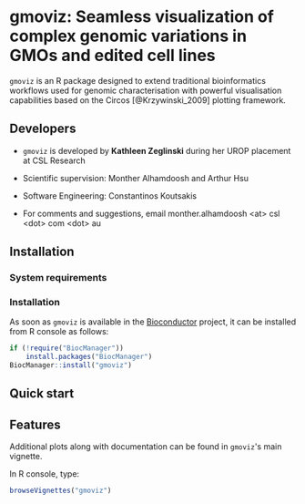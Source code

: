 # gmoviz: Seamless visualization of complex genomic variations in GMOs and edited cell lines

`gmoviz` is an R package designed to extend traditional bioinformatics 
workflows used for genomic characterisation with powerful visualisation 
capabilities based on the Circos [@Krzywinski_2009] plotting 
framework.


## Developers

- `gmoviz` is developed by **Kathleen Zeglinski** during her UROP placement at CSL Research
- Scientific supervision: Monther Alhamdoosh and Arthur Hsu
- Software Engineering: Constantinos Koutsakis

- For comments and suggestions, email monther.alhamdoosh \<at\> csl \<dot\> com \<dot\> au

## Installation

### System requirements



### Installation

As soon as `gmoviz` is available in the [Bioconductor](http://bioconductor.org/)
project, it can be installed from R console as follows:
```r
if (!require("BiocManager"))
    install.packages("BiocManager")
BiocManager::install("gmoviz")
```

## Quick start



## Features




Additional plots along with documentation can be found in `gmoviz`'s main vignette.

In R console, type:

```r
browseVignettes("gmoviz")
```
